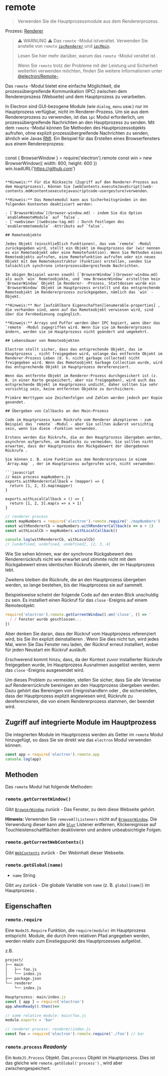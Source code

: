 # remote

> Verwenden Sie die Hauptprozessmodule aus dem Rendererprozess.

Prozess: [Renderer](../glossary.md#renderer-process)

> ⚠️ WARNUNG ⚠️ Das `remote` -Modul ist</a>veraltet. Verwenden Sie anstelle von `remote` [`ipcRenderer`](ipc-renderer.md) und [`ipcMain`](ipc-main.md).</p> 
> 
> Lesen Sie hier mehr darüber, warum das `remote` -Modul veraltet ist [](https://medium.com/@nornagon/electrons-remote-module-considered-harmful-70d69500f31).
> 
> Wenn Sie `remote` trotz der Probleme mit der Leistung und Sicherheit weiterhin verwenden möchten, finden Sie weitere Informationen unter [@electron/Remote-](https://github.com/electron/remote).</blockquote> 
> 
> Das `remote` -Modul bietet eine einfache Möglichkeit, die prozessübergreifende Kommunikation (IPC) zwischen dem Rendererprozess (Webseite) und dem Hauptprozess zu verarbeiten.
> 
> In Electron sind GUI-bezogene Module (wie `dialog`, `menu` usw.) nur im Hauptprozess verfügbar, nicht im Renderer-Prozess. Um sie aus dem Rendererprozess zu verwenden, ist das `ipc` Modul erforderlich, um prozessübergreifende Nachrichten an den Hauptprozess zu senden. Mit dem `remote` -Modul können Sie Methoden des Hauptprozessobjekts aufrufen, ohne explizit prozessübergreifende Nachrichten zu senden, ähnlich wie Javas [RMI][rmi]. Ein Beispiel für das Erstellen eines Browserfensters aus einem Rendererprozess:
> 
> ```javascript
const { BrowserWindow } = require('electron').remote
const win = new BrowserWindow({ width: 800, height: 600 })
win.loadURL('https://github.com')
```

**Hinweis:** Für die Rückseite (Zugriff auf den Renderer-Prozess aus dem Hauptprozess), Können Sie [webContents.executeJavaScript](web-contents.md#contentsexecutejavascriptcode-usergesture)verwenden.

**Hinweis:** Das Remotemodul kann aus Sicherheitsgründen in den folgenden Kontexten deaktiviert werden:

- [`BrowserWindow`](browser-window.md) - indem Sie die Option `enableRemoteModule` auf `false`.
- [`<webview>`](webview-tag.md) : Durch Festlegen des `enableremotemodule` -Attributs auf `false`.

## Remoteobjekte

Jedes Objekt (einschließlich Funktionen), das vom `remote` -Modul zurückgegeben wird, stellt ein Objekt im Hauptprozess dar (wir nennen es ein Remoteobjekt oder eine Remotefunktion). Wenn Sie Methoden eines Remoteobjekts aufrufen, eine Remotefunktion aufrufen oder ein neues Objekt mit dem Remotekonstruktor (Funktion) erstellen, senden Sie tatsächlich synchrone interprozessübergreifende Nachrichten.

Im obigen Beispiel waren sowohl [`BrowserWindow`](browser-window.md) als auch `win` Remoteobjekte, und `new BrowserWindow` erstellten kein `BrowserWindow` Objekt im Renderer- -Prozess. Stattdessen wurde ein `BrowserWindow` Objekt im Hauptprozess erstellt und das entsprechende Remoteobjekt im Rendererprozess zurückgegeben, nämlich das `win` -Objekt.

**Hinweis:** Nur [aufzählbare Eigenschaften][enumerable-properties] , die vorhanden sind, wenn auf das Remoteobjekt verwiesen wird, sind über die Fernbedienung zugänglich.

**Hinweis:** Arrays und Puffer werden über IPC kopiert, wenn über das `remote` -Modul zugegriffen wird. Wenn Sie sie im Rendererprozess ändern, werden sie im Hauptprozess nicht geändert und umgekehrt.

## Lebensdauer von Remoteobjekten

Electron stellt sicher, dass das entsprechende Objekt, das im Hauptprozess , nicht freigegeben wird, solange das entfernte Objekt im Renderer-Prozess Leben (d. h. nicht garbage collected) nicht freigegeben wird. Wenn das Remoteobjekt Garbage Collection wurde, wird das entsprechende Objekt im Hauptprozess dereferenziert.

Wenn das entfernte Objekt im Renderer-Prozess durchgesickert ist (z. B. in einer Karte gespeichert, aber nie freigegeben), wird auch das entsprechende Objekt im Hauptprozess undicht, daher sollten Sie sehr vorsichtig sein, keine entfernten Objekte zu durchsickern.

Primäre Werttypen wie Zeichenfolgen und Zahlen werden jedoch per Kopie gesendet.

## Übergeben von Callbacks an den Main-Prozess

Code im Hauptprozess kann Rückrufe vom Renderer akzeptieren - zum Beispiel das `remote` -Modul - aber Sie sollten äußerst vorsichtig sein, wenn Sie diese -Funktion verwenden.

Erstens werden die Rückrufe, die an den Hauptprozess übergeben werden, asynchron aufgerufen, um Deadlocks zu vermeiden. Sie sollten nicht erwarten, dass der Hauptprozess den Rückgabewert der übergebenen Rückrufe .

Sie können z. B. eine Funktion aus dem Rendererprozess in einem `Array.map` , der im Hauptprozess aufgerufen wird, nicht verwenden:

```javascript
// main process mapNumbers.js
exports.withRendererCallback = (mapper) => {
  return [1, 2, 3].map(mapper)
}

exports.withLocalCallback = () => {
  return [1, 2, 3].map(x => x + 1)
}
```

```javascript
// renderer process
const mapNumbers = require('electron').remote.require('./mapNumbers')
const withRendererCb = mapNumbers.withRendererCallback(x => x + 1)
const withLocalCb = mapNumbers.withLocalCallback()

console.log(withRendererCb, withLocalCb)
// [undefined, undefined, undefined], [2, 3, 4]
```

Wie Sie sehen können, war der synchrone Rückgabewert des Rendererrückrufs nicht wie erwartet und stimmte nicht mit dem Rückgabewert eines identischen Rückrufs überein, der im Hauptprozess lebt.

Zweitens bleiben die Rückrufe, die an den Hauptprozess übergeben werden, so lange bestehen, bis der Hauptprozess sie auf sammelt.

Beispielsweise scheint der folgende Code auf den ersten Blick unschuldig zu sein. Es installiert einen Rückruf für das `close` -Ereignis auf einem Remoteobjekt:

```javascript
require('electron').remote.getCurrentWindow().on('close', () => '
  / / Fenster wurde geschlossen...
})
```

Aber denken Sie daran, dass der Rückruf vom Hauptprozess referenziert wird, bis Sie ihn explizit deinstallieren . Wenn Sie dies nicht tun, wird jedes Mal, wenn Sie Das Fenster neu laden, der Rückruf erneut installiert, wobei für jeden Neustart ein Rückruf ausläuft.

Erschwerend kommt hinzu, dass, da der Kontext zuvor installierter Rückrufe freigegeben wurde, Im Hauptprozess Ausnahmen ausgelöst werden, wenn das `close` -Ereignis ausgesendet wird.

Um dieses Problem zu vermeiden, stellen Sie sicher, dass Sie alle Verweise auf Rendererrückrufe bereinigen an den Hauptprozess übergeben werden. Dazu gehört das Bereinigen von Ereignishandlern oder , die sicherstellen, dass der Hauptprozess explizit angewiesen wird, Rückrufe zu dereferenzieren, die von einem Rendererprozess stammen, der beendet wird.

## Zugriff auf integrierte Module im Hauptprozess

Die integrierten Module im Hauptprozess werden als Getter im `remote` Modul hinzugefügt, so dass Sie sie direkt wie das `electron` Modul verwenden können.

```javascript
const app = require('electron').remote.app
console.log(app)
```

## Methoden

Das `remote` Modul hat folgende Methoden:

### `remote.getCurrentWindow()`

Gibt [`BrowserWindow`](browser-window.md) zurück - Das Fenster, zu dem diese Webseite gehört.

**Hinweis:** Verwenden Sie `removeAllListeners` nicht auf [`BrowserWindow`](browser-window.md). Die Verwendung dieser kann alle [`blur`](https://developer.mozilla.org/en-US/docs/Web/Events/blur) Listener entfernen, Klickereignisse auf Touchleistenschaltflächen deaktivieren und andere unbeabsichtigte Folgen.

### `remote.getCurrentWebContents()`

Gibt [`WebContents`](web-contents.md) zurück - Der Webinhalt dieser Webseite.

### `remote.getGlobal(name)`

* `name` String

Gibt `any` zurück - Die globale Variable von `name` (z. B. `global[name]`) im Hauptprozess .

## Eigenschaften

### `remote.require`

Eine `NodeJS.Require` Funktion, die `require(module)` im Hauptprozess entspricht. Module, die durch ihren relativen Pfad angegeben werden, werden relativ zum Einstiegspunkt des Hauptprozesses aufgelöst.

z.B.

```sh
project/
├── main
│   ├── foo.js
│   └── index.js
├── package.json
└── renderer
    └── index.js
```

```js
Hauptprozess: main/index.js
const { app } = require('electron')
app.whenReady().then()=>
```

```js
// some relative module: main/foo.js
module.exports = 'bar'
```

```js
// renderer process: renderer/index.js
const foo = require('electron').remote.require('./foo') // bar
```

### `remote.process` _Readonly_

Ein `NodeJS.Process` Objekt.  Das `process` Objekt im Hauptprozess. Dies ist das gleiche wie `remote.getGlobal('process')` , wird aber zwischengespeichert.

[rmi]: https://en.wikipedia.org/wiki/Java_remote_method_invocation
[enumerable-properties]: https://developer.mozilla.org/en-US/docs/Web/JavaScript/Enumerability_and_ownership_of_properties
